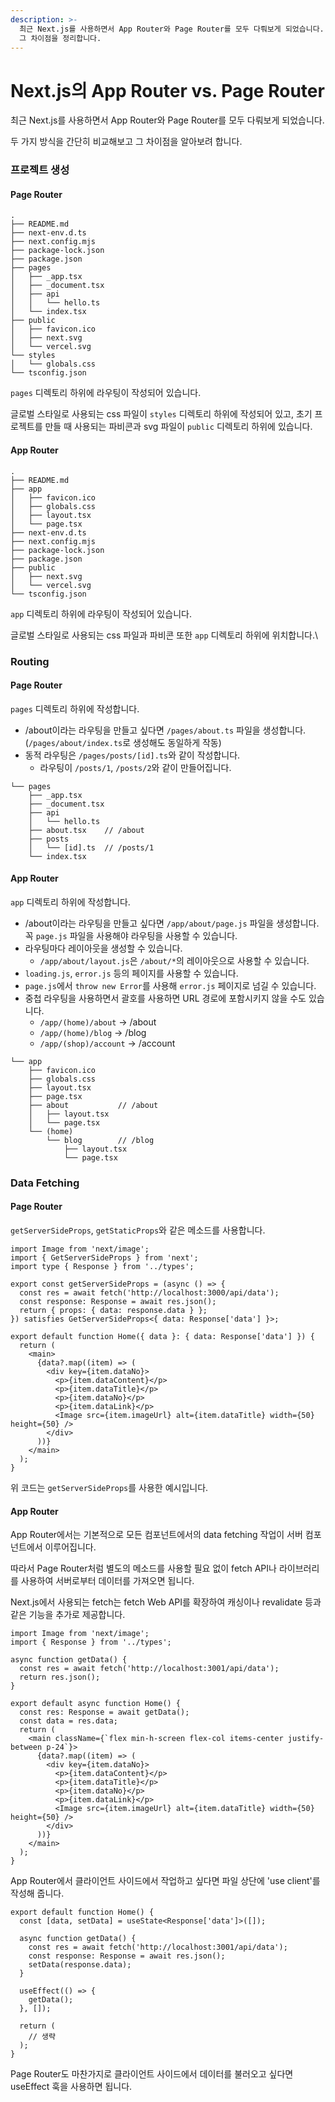 ```yaml
---
description: >-
  최근 Next.js를 사용하면서 App Router와 Page Router를 모두 다뤄보게 되었습니다. 두 가지 방식을 간단히 비교해 보고
  그 차이점을 정리합니다.
---
```


# Next.js의 App Router vs. Page Router

최근 Next.js를 사용하면서 App Router와 Page Router를 모두 다뤄보게 되었습니다.

두 가지 방식을 간단히 비교해보고 그 차이점을 알아보려 합니다.

### 프로젝트 생성

#### Page Router

```
.
├── README.md
├── next-env.d.ts
├── next.config.mjs
├── package-lock.json
├── package.json
├── pages
│   ├── _app.tsx
│   ├── _document.tsx
│   ├── api
│   │   └── hello.ts
│   └── index.tsx
├── public
│   ├── favicon.ico
│   ├── next.svg
│   └── vercel.svg
└── styles
│   └── globals.css
└── tsconfig.json
```

`pages` 디렉토리 하위에 라우팅이 작성되어 있습니다.

글로벌 스타일로 사용되는 css 파일이 `styles` 디렉토리 하위에 작성되어 있고, 초기 프로젝트를 만들 때 사용되는 파비콘과 svg 파일이 `public` 디렉토리 하위에 있습니다.



#### App Router

```
.
├── README.md
├── app
│   ├── favicon.ico
│   ├── globals.css
│   ├── layout.tsx
│   └── page.tsx
├── next-env.d.ts
├── next.config.mjs
├── package-lock.json
├── package.json
├── public
│   ├── next.svg
│   └── vercel.svg
└── tsconfig.json
```

`app` 디렉토리 하위에 라우팅이 작성되어 있습니다.

글로벌 스타일로 사용되는 css 파일과 파비콘 또한 `app` 디렉토리 하위에 위치합니다.\




### Routing

#### Page Router

`pages` 디렉토리 하위에 작성합니다.

* /about이라는 라우팅을 만들고 싶다면 `/pages/about.ts` 파일을 생성합니다. (`/pages/about/index.ts`로 생성해도 동일하게 작동)
* 동적 라우팅은 `/pages/posts/[id].ts`와 같이 작성합니다.
  * 라우팅이 `/posts/1`, `/posts/2`와 같이 만들어집니다.

```
└── pages
    ├── _app.tsx
    ├── _document.tsx
    ├── api
    │   └── hello.ts
    ├── about.tsx    // /about
    ├── posts
    │   └── [id].ts  // /posts/1
    └── index.tsx
```

####

#### App Router

`app` 디렉토리 하위에 작성합니다.

* /about이라는 라우팅을 만들고 싶다면 `/app/about/page.js` 파일을 생성합니다. 꼭 `page.js` 파일을 사용해야 라우팅을 사용할 수 있습니다.
* 라우팅마다 레이아웃을 생성할 수 있습니다.
  * `/app/about/layout.js`은 `/about/*`의 레이아웃으로 사용할 수 있습니다.
* `loading.js`, `error.js` 등의 페이지를 사용할 수 있습니다.
* `page.js`에서 `throw new Error`를 사용해 `error.js` 페이지로 넘길 수 있습니다.
* 중첩 라우팅을 사용하면서 괄호를 사용하면 URL 경로에 포함시키지 않을 수도 있습니다.
  * `/app/(home)/about` → /about
  * `/app/(home)/blog` → /blog
  * `/app/(shop)/account` → /account

```
└── app
    ├── favicon.ico
    ├── globals.css
    ├── layout.tsx
    ├── page.tsx
    ├── about           // /about
    │   ├── layout.tsx
    │   └── page.tsx
    └── (home)
        └── blog        // /blog
            ├── layout.tsx
            └── page.tsx
```

###

###

### Data Fetching

#### Page Router

`getServerSideProps`, `getStaticProps`와 같은 메소드를 사용합니다.

```
import Image from 'next/image';
import { GetServerSideProps } from 'next';
import type { Response } from '../types';

export const getServerSideProps = (async () => {
  const res = await fetch('http://localhost:3000/api/data');
  const response: Response = await res.json();
  return { props: { data: response.data } };
}) satisfies GetServerSideProps<{ data: Response['data'] }>;

export default function Home({ data }: { data: Response['data'] }) {
  return (
    <main>
      {data?.map((item) => (
        <div key={item.dataNo}>
          <p>{item.dataContent}</p>
          <p>{item.dataTitle}</p>
          <p>{item.dataNo}</p>
          <p>{item.dataLink}</p>
          <Image src={item.imageUrl} alt={item.dataTitle} width={50} height={50} />
        </div>
      ))}
    </main>
  );
}
```

위 코드는 `getServerSideProps`를 사용한 예시입니다.

####

#### App Router

App Router에서는 기본적으로 모든 컴포넌트에서의 data fetching 작업이 서버 컴포넌트에서 이루어집니다.

따라서 Page Router처럼 별도의 메소드를 사용할 필요 없이 fetch API나 라이브러리를 사용하여 서버로부터 데이터를 가져오면 됩니다.

Next.js에서 사용되는 fetch는 fetch Web API를 확장하여 캐싱이나 revalidate 등과 같은 기능을 추가로 제공합니다.

```
import Image from 'next/image';
import { Response } from '../types';

async function getData() {
  const res = await fetch('http://localhost:3001/api/data');
  return res.json();
}

export default async function Home() {
  const res: Response = await getData();
  const data = res.data;
  return (
    <main className={`flex min-h-screen flex-col items-center justify-between p-24`}>
      {data?.map((item) => (
        <div key={item.dataNo}>
          <p>{item.dataContent}</p>
          <p>{item.dataTitle}</p>
          <p>{item.dataNo}</p>
          <p>{item.dataLink}</p>
          <Image src={item.imageUrl} alt={item.dataTitle} width={50} height={50} />
        </div>
      ))}
    </main>
  );
}
```

App Router에서 클라이언트 사이드에서 작업하고 싶다면 파일 상단에 'use client'를 작성해 줍니다.

```
export default function Home() {
  const [data, setData] = useState<Response['data']>([]);

  async function getData() {
    const res = await fetch('http://localhost:3001/api/data');
    const response: Response = await res.json();
    setData(response.data);
  }

  useEffect(() => {
    getData();
  }, []);

  return (
    // 생략
  );
}
```

Page Router도 마찬가지로 클라이언트 사이드에서 데이터를 불러오고 싶다면 useEffect 훅을 사용하면 됩니다.
